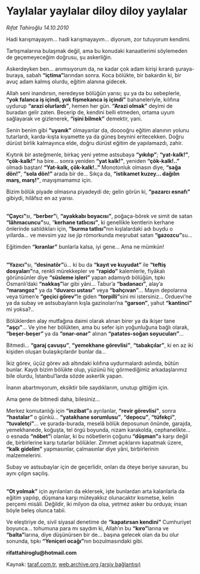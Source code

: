 # Yaylalar yaylalar diloy diloy yaylalar

*Rıfat Tahiroğlu 14.10.2010*

<div class="yazi"><p>Hadi karışmayayım... hadi karışmayayım... diyorum, zor tutuyorum kendimi.</p>
<p>Tartışmalarına bulaşmak değil, ama bu konudaki kanaatlerimi söylemeden de geçemeyeceğim doğrusu, şu askerliğin.</p>
<p>Askerdeyken ben... anımsıyorum da, ne kadar çok adam kirişi kırardı şuraya-buraya, sabah <b>“içtima”</b>larından sonra. Koca bölükte, bir bakardın ki, bir avuç adam kalmış olurdu, eğitim alanına gidecek.</p>
<p>Allah seni inandırsın, neredeyse bölüğün yarısı; şu ya da bu sebeplerle, <b>“yok falanca iş içindi, yok fişmekanca iş içindi”</b> bahaneleriyle, kılıfına uydurup <b>“arazi olurlardı”</b>, hemen her gün. <b>“Arazi olmak”</b> deyimi de buradan gelir zaten. Becerip de, kendini belli etmeden, ortama uyum sağlayarak ve gizlenerek, <b>“işini bilmek”</b> demektir, yani.</p>
<p>Senin benim gibi <b>“uyanık”</b> olmayanlar da, dooooğru eğitim alanının yolunu tutarlardı, karda-kışta kıyamette ya da güneş beynini eritecekken. Doğru dürüst birlik kalmayınca elde, doğru dürüst eğitim de yapılamazdı, zahir.</p>
<p>Kıytırık bir asteğmenle, birkaç yeni yetme astsubaya <b>“yıkılıp”</b>; <b>“yat-kalk!”</b>, <b>“çök-kalk!”</b> ha bire... sonra yeniden <b>“yat kalk!”</b>, yeniden <b>“çök-kalk!..”</b> olmadı baştan! <b>“Yat-kalk, çök-kalk!..”</b> Monotonluk olmasın diye, <b>“sağa dön!”</b>, <b>“sola dön!”</b> arada bir de... Sıkça da, <b>“istikamet kuzey... dağılın marş, marş!”</b>, mayışmamamız için.</p>
<p>Bizim bölük piyade olmasına piyadeydi de; gelin görün ki, <b>“pazarcı esnafı”</b> gibiydi, hilâfsız en az yarısı.</p>
<p><b><br/>“Çaycı”</b>sı, <b>“berber”</b>i, <b>“ayakkabı boyacısı”</b>, poğaça-börek ve simit de satan <b>“lâhmacuncu”</b>su, “<b>kerhane tatlıcısı”</b>, ki genellikle kentlerin kerhane önlerinde satıldıkları için, <b>“burma tatlısı”</b>nın kışlalardaki adı buydu o yıllarda... ve mevsim yaz ise jip römorkunda meşrubat satan <b>“gazozcu”</b>su...</p>
<p>Eğitimden <b>“kıranlar”</b> bunlarla kalsa, iyi gene... Ama ne mümkün!</p>
<p><b><br/>“Yazıcı”</b>sı, <b>“desinatör”</b>ü... ki bu da <b>“kayıt ve kuyudat”</b> ile <b>“teftiş dosyaları”</b>na, renkli mürekkepler ve <b>“rapido”</b> kalemlerle, fiyâkalı görünsünler diye <b>“süsleme işleri”</b> yapan adamıydı bölüğün, tıpkı Osmanlı’daki <b>“nakkaş”</b>lar gibi yâni... Tabur’a <b>“badanacı”</b>, alay’a <b>“marangoz”</b> ya da <b>“duvarcı ustası”</b> veya <b>“bahçıvan”</b>... Mayın depolarına veya tümen’e <b>“geçici görev”</b>le giden <b>“torpilli”</b>sini mi istersiniz... Orduevi’ne ya da subay ve astsubayların kışla gazinoları’na <b>“garson”</b>, yahut <b>“kantinci”</b> mi yoksa?..</p>
<p>Bölüklerden alay mutfağına daimi olarak alınan birer ya da ikişer tane <b>“aşçı”</b>... Ve yine her bölükten, ama bu sefer işin yoğunluğuna bağlı olarak, <b>“beşer-beşer”</b> ya da <b>“onar-onar”</b> alınan <b>“patates-soğan soyucuları”</b>...</p>
<p>Bitmedi... <b>“garaj çavuşu”</b>, <b>“yemekhane görevlisi”</b>, <b>“tabakçılar”</b>, ki en az iki kişiden oluşan bulaşıkçılardır bunlar da...</p>
<p>İkiz görev, üçüz görev adı altındaki kılıfına uydurmalardı aslında, bütün bunlar. Kaydı bizim bölükte olup, yüzünü hiç görmediğimiz arkadaşlarımız bile olurdu, İstanbul’larda sözde askerlik yapan.</p>
<p>İnanın abartmıyorum, eksiktir bile saydıklarım, unutup gittiğim için.</p>
<p>Ama gene de bitmedi daha, bilesiniz...</p>
<p>Merkez komutanlığı için <b>“inzibat”</b>a ayrılanlar, <b>“revir görevlisi”</b>, sonra <b>“hastalar” </b>o günkü... <b>“yatakhane sorumlusu”</b>, <b>“depocu”</b>, <b>“tüfekçi”</b>, <b>“tuvaletçi”</b>... ve şurada-burada, meselâ bölük deposunun önünde, garajda, yemekhanede, koğuşta, tel örgü boyunda, nizam karakolda, cephanelikte... o esnada <b>“nöbet”</b>i olanlar, ki bu nöbetlerin çoğunu <b>“düşman”</b>a karşı değil de, birbirlerine karşı tutarlar bölükler. Zimmet açıklarını kapatmak üzere, <b>“kalk gidelim”</b> yapmasınlar, çalmasınlar diye yâni, birbirlerinin malzemelerini.</p>
<p>Subay ve astsubaylar için de geçerlidir, onları da öteye beriye savuran, bu aynı çılgın saçılış.</p>
<p><b><br/>“Ot yolmak”</b> için ayrılanları da eklersek, işte bunlardan arta kalanlarla da eğitim yapılıp, düşmana karşı müteyakkız olunacaktır kısmetse, kelin perçemi misâli. Değildir, iki milyon da olsa, yetmez asker bu orduya; insan böyle beleş olunca tabii.</p>
<p>Ve eleştiriye de, sivil siyasal denetime de <b>“kapatırsan kendini”</b> Cumhuriyet boyunca... tohumuna para mı saydım ki, Allah’ın bu <b>“kıro”</b>larına ve <b>“balta”</b>larına, diye düşünürsen bir de... başına gelecek olan da bu olur sonunda, tıpkı <b>“Yeniçeri ocağı”</b>nın bozulmasındaki gibi.</p>
<p><b>rifattahiroglu@hotmail.com</b> </p></div>

Kaynak: [taraf.com.tr](http://www.taraf.com.tr:80/rifat-tahiroglu/makale-yaylalar-yaylalar-diloy-diloy-yaylalar.htm), [web.archive.org (arşiv bağlantısı)](http://web.archive.org/web/20101015192143/http://www.taraf.com.tr:80/rifat-tahiroglu/makale-yaylalar-yaylalar-diloy-diloy-yaylalar.htm)
